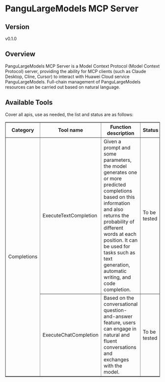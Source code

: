 # PanguLargeModels MCP Server


## Version
v0.1.0

## Overview

PanguLargeModels MCP Server is a Model Context Protocol (Model Context Protocol) server, providing the ability for MCP clients (such as Claude Desktop, Cline, Cursor) to interact with Huawei Cloud service PanguLargeModels. Full-chain management of PanguLargeModels resources can be carried out based on natural language.

## Available Tools
Cover all apis, use as needed, the list and status are as follows:

<html> 
<head></head> 
<body> 
<table border="1" cellspacing="0" cellpadding="5"> 
<tbody> 
<tr> 
<th>Category</th> 
<th>Tool name</th> 
<th>Function description</th> 
<th>Status</th> 
</tr> 
<tr> 
<td rowspan="2">Completions</td> <td>ExecuteTextCompletion</td>
<td>Given a prompt and some parameters, the model generates one or more predicted completions based on this information and also returns the probability of different words at each position. It can be used for tasks such as text generation, automatic writing, and code completion. </td>
<td>To be tested</td>
</tr>
<tr>
<td>ExecuteChatCompletion</td>
<td>Based on the conversational question-and-answer feature, users can engage in natural and fluent conversations and exchanges with the model. </td>
<td>To be tested</td>
</tr>
</tbody>
</table>
</body>
</html>